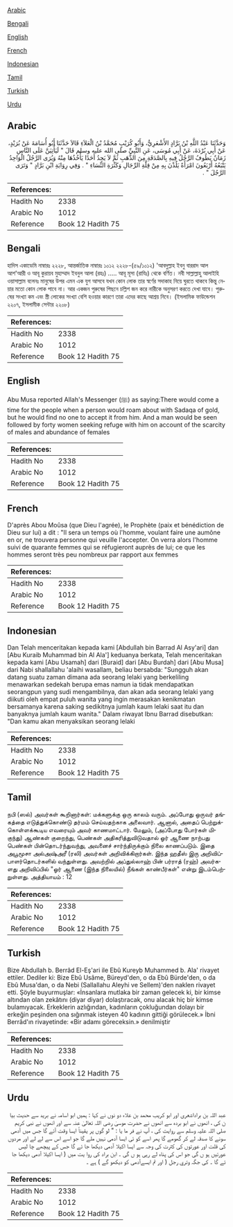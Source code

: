 [Arabic](#arabic)

[Bengali](#bengali)

[English](#english)

[French](#french)

[Indonesian](#indonesian)

[Tamil](#tamil)

[Turkish](#turkish)

[Urdu](#urdu)

## Arabic


<div dir="rtl" lang="ar" style={{fontSize:'larger',backgroundColor:'#f8f9fa',padding:20}}>
وَحَدَّثَنَا عَبْدُ اللَّهِ بْنُ بَرَّادٍ الأَشْعَرِيُّ، وَأَبُو كُرَيْبٍ مُحَمَّدُ بْنُ الْعَلاَءِ قَالاَ حَدَّثَنَا أَبُو أُسَامَةَ عَنْ بُرَيْدٍ، عَنْ أَبِي بُرْدَةَ، عَنْ أَبِي مُوسَى، عَنِ النَّبِيِّ صلى الله عليه وسلم قَالَ ‏"‏ لَيَأْتِيَنَّ عَلَى النَّاسِ زَمَانٌ يَطُوفُ الرَّجُلُ فِيهِ بِالصَّدَقَةِ مِنَ الذَّهَبِ ثُمَّ لاَ يَجِدُ أَحَدًا يَأْخُذُهَا مِنْهُ وَيُرَى الرَّجُلُ الْوَاحِدُ يَتْبَعُهُ أَرْبَعُونَ امْرَأَةً يَلُذْنَ بِهِ مِنْ قِلَّةِ الرِّجَالِ وَكَثْرَةِ النِّسَاءِ ‏"‏ ‏.‏ وَفِي رِوَايَةِ ابْنِ بَرَّادٍ ‏"‏ وَتَرَى الرَّجُلَ ‏"‏ ‏.‏
</div>
<div style={{backgroundColor:'#f8f9fa',padding:20, marginBottom: 10}}><table> <thead> <tr> <th>References:</th> <th></th> </tr> </thead> <tbody><tr><td>Hadith No</td><td>2338</td></tr><tr><td>Arabic No</td><td>1012</td></tr><tr><td>Reference</td><td>Book 12 Hadith 75</td></tr></tbody></table></div>

## Bengali


<div dir="ltr" lang="bn" style={{fontSize:'larger',backgroundColor:'#f8f9fa',padding:20}}>
হাদিস একাডেমি নাম্বারঃ ২২২৮, আন্তর্জাতিক নাম্বারঃ ১০১২ ২২২৮-(৫৯/১০১২) 'আবদুল্লাহ ইবনু বাররাদ আল আশ'আরী ও আবূ কুরায়ব মুহাম্মাদ ইবনুল আলা (রহঃ) ..... আবূ মূসা (রাযিঃ) থেকে বর্ণিত। নবী সাল্লাল্লাহু আলাইহি ওয়াসাল্লাম বলেনঃ মানুষের উপর এমন এক যুগ আসবে যখন কোন লোক তার স্বর্ণের সদাকাহ নিয়ে ঘুরতে থাকবে কিন্তু নেয়ার মতো কোন লোক পাবে না। আর একজন পুরুষের পিছনে চল্লিশ জন করে নারীকে অনুসরণ করতে দেখা যাবে। পুরুষের সংখ্যা কম এবং স্ত্রী লোকের সংখ্যা বেশি হওয়ার কারণে তারা এদের কাছে আশ্রয় নিবে। (ইসলামিক ফাউন্ডেশন ২২০৭, ইসলামীক সেন্টার ২২০৮)
</div>
<div style={{backgroundColor:'#f8f9fa',padding:20, marginBottom: 10}}><table> <thead> <tr> <th>References:</th> <th></th> </tr> </thead> <tbody><tr><td>Hadith No</td><td>2338</td></tr><tr><td>Arabic No</td><td>1012</td></tr><tr><td>Reference</td><td>Book 12 Hadith 75</td></tr></tbody></table></div>

## English


<div dir="ltr" lang="en" style={{fontSize:'larger',backgroundColor:'#f8f9fa',padding:20}}>
Abu Musa reported Allah's Messenger (ﷺ) as saying:There would come a time for the people when a person would roam about with Sadaqa of gold, but he would find no one to accept it from him. And a man would be seen followed by forty women seeking refuge with him on account of the scarcity of males and abundance of females
</div>
<div style={{backgroundColor:'#f8f9fa',padding:20, marginBottom: 10}}><table> <thead> <tr> <th>References:</th> <th></th> </tr> </thead> <tbody><tr><td>Hadith No</td><td>2338</td></tr><tr><td>Arabic No</td><td>1012</td></tr><tr><td>Reference</td><td>Book 12 Hadith 75</td></tr></tbody></table></div>

## French


<div dir="ltr" lang="fr" style={{fontSize:'larger',backgroundColor:'#f8f9fa',padding:20}}>
D'après Abou Moûsa (que Dieu l'agrée), le Prophète (paix et bénédiction de Dieu sur lui) a dit : "Il sera un temps où l'homme, voulant faire une aumône en or, ne trouvera personne qui veuille l'accepter. On verra alors l'homme suivi de quarante femmes qui se réfugieront auprès de lui; ce que les hommes seront très peu nombreux par rapport aux femmes
</div>
<div style={{backgroundColor:'#f8f9fa',padding:20, marginBottom: 10}}><table> <thead> <tr> <th>References:</th> <th></th> </tr> </thead> <tbody><tr><td>Hadith No</td><td>2338</td></tr><tr><td>Arabic No</td><td>1012</td></tr><tr><td>Reference</td><td>Book 12 Hadith 75</td></tr></tbody></table></div>

## Indonesian


<div dir="ltr" lang="id" style={{fontSize:'larger',backgroundColor:'#f8f9fa',padding:20}}>
Dan Telah menceritakan kepada kami [Abdullah bin Barrad Al Asy'ari] dan [Abu Kuraib Muhammad bin Al Ala'] keduanya berkata, Telah menceritakan kepada kami [Abu Usamah] dari [Buraid] dari [Abu Burdah] dari [Abu Musa] dari Nabi shallallahu 'alaihi wasallam, beliau bersabda: "Sungguh akan datang suatu zaman dimana ada seorang lelaki yang berkeliling menawarkan sedekah berupa emas namun ia tidak mendapatkan seorangpun yang sudi mengambilnya, dan akan ada seorang lelaki yang diikuti oleh empat puluh wanita yang ingin merasakan kenikmatan bersamanya karena saking sedikitnya jumlah kaum lelaki saat itu dan banyaknya jumlah kaum wanita." Dalam riwayat Ibnu Barrad disebutkan: "Dan kamu akan menyaksikan seorang lelaki
</div>
<div style={{backgroundColor:'#f8f9fa',padding:20, marginBottom: 10}}><table> <thead> <tr> <th>References:</th> <th></th> </tr> </thead> <tbody><tr><td>Hadith No</td><td>2338</td></tr><tr><td>Arabic No</td><td>1012</td></tr><tr><td>Reference</td><td>Book 12 Hadith 75</td></tr></tbody></table></div>

## Tamil


<div dir="ltr" lang="ta" style={{fontSize:'larger',backgroundColor:'#f8f9fa',padding:20}}>
நபி (ஸல்) அவர்கள் கூறினார்கள்: மக்களுக்கு ஒரு காலம் வரும். அப்போது ஒருவர் தங்கத்தை எடுத்துக்கொண்டு தர்மம் செய்வதற்காக அலைவார். ஆனால், அதைப் பெற்றுக்கொள்ளக்கூடிய எவரையும் அவர் காணமாட்டார். மேலும், (அப்போது போர்கள் மிகுந்து) ஆண்கள் குறைந்து, பெண்கள் அதிகரித்துவிடுவதால் ஓர் ஆணை நாற்பது பெண்கள் பின்தொடர்ந்துவந்து, அவனைச் சார்ந்திருக்கும் நிலை காணப்படும். இதை அபூமூசா அல்அஷ்அரீ (ரலி) அவர்கள் அறிவிக்கிறார்கள். இந்த ஹதீஸ் இரு அறிவிப்பாளர்தொடர்களில் வந்துள்ளது. அவற்றில் அப்துல்லாஹ் பின் பர்ராத் (ரஹ்) அவர்களது அறிவிப்பில் "ஓர் ஆணை (இந்த நிலையில்) நீங்கள் காண்பீர்கள்" என்று இடம்பெற்றுள்ளது. அத்தியாயம் : 12
</div>
<div style={{backgroundColor:'#f8f9fa',padding:20, marginBottom: 10}}><table> <thead> <tr> <th>References:</th> <th></th> </tr> </thead> <tbody><tr><td>Hadith No</td><td>2338</td></tr><tr><td>Arabic No</td><td>1012</td></tr><tr><td>Reference</td><td>Book 12 Hadith 75</td></tr></tbody></table></div>

## Turkish


<div dir="ltr" lang="tr" style={{fontSize:'larger',backgroundColor:'#f8f9fa',padding:20}}>
Bize Abdullah b. Berrâd El-Eş'ari ile Ebû Kureyb Muhammed b. Ala' rivayet ettiler. Dediler ki: Bize Ebû Usâme, Büreyd'den, o da Ebû Bürde'den, o da Ebû Musa'dan, o da Nebi (Sallallahu Aleyhi ve Sellem)'den naklen rivayet etti. Şöyle buyurmuşlar: «İnsanlara mutlaka bir zaman gelecek ki, bir kimse altından olan zekâtını (diyar diyar) dolaştıracak, onu alacak hiç bir kimse bulamıyacak. Erkeklerin azlığından, kadınların çokluğundan dolayı bir erkeğin peşinden ona sığınmak isteyen 40 kadının gittiği görülecek.» İbni Berrâd'ın rivayetinde: «Bir adamı göreceksin.» denilmiştir
</div>
<div style={{backgroundColor:'#f8f9fa',padding:20, marginBottom: 10}}><table> <thead> <tr> <th>References:</th> <th></th> </tr> </thead> <tbody><tr><td>Hadith No</td><td>2338</td></tr><tr><td>Arabic No</td><td>1012</td></tr><tr><td>Reference</td><td>Book 12 Hadith 75</td></tr></tbody></table></div>

## Urdu


<div dir="rtl" lang="ur" style={{fontSize:'larger',backgroundColor:'#f8f9fa',padding:20}}>
عبد اللہ بن براداشعری اور ابو کریب محمد بن علاء دو نوں نے کہا : ہمیں ابو اسامہ نے برید سے حدیث بیا ن کی ، انھوں نے ابو بردہ سے انھوں نے حضرت موسیٰ رضی اللہ تعالیٰ عنہ سے اور انھوں نے نبی کریم صلی اللہ علیہ وسلم سے روایت کی ، آپ نے فر ما یا : " لو گوں پر یقیناً ایسا وقت آئے گا جس میں آدمی سونے کا صدقہ لے کر گھومے گا پھر اسے کو ئی ایسا آدمی نہیں ملے گا جو اسے اس سے لے لے اور مردوں کی قلت اور عورتوں کی کثرت کی وجہ سے ایسا اکیلا آدمی دیکھا جا ئے گا جس کے پیچھے چا لیس عورتیں ہو ں گی جو اس کی پناہ لے رہی ہو ں گی ۔ ابن براد کی روا یت میں ( ایسا اکیلا آدمی دیکھا جا ئے گا ۔ کی جگہ وتري رجل ( اور تم ایسےآدمی کو دیکھو گے ) ہے ۔
</div>
<div style={{backgroundColor:'#f8f9fa',padding:20, marginBottom: 10}}><table> <thead> <tr> <th>References:</th> <th></th> </tr> </thead> <tbody><tr><td>Hadith No</td><td>2338</td></tr><tr><td>Arabic No</td><td>1012</td></tr><tr><td>Reference</td><td>Book 12 Hadith 75</td></tr></tbody></table></div>